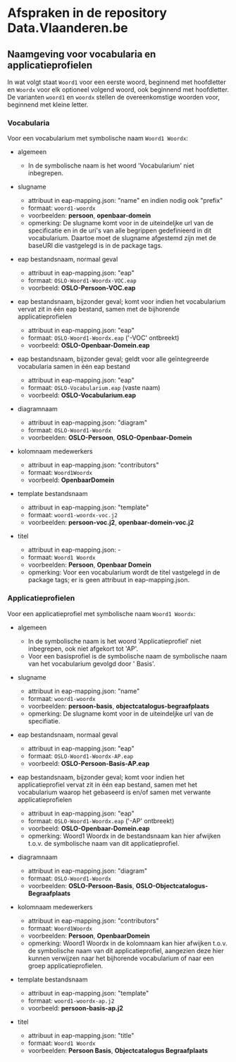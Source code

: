# Afspraken in de repository Data.Vlaanderen.be

## Naamgeving voor vocabularia en applicatieprofielen

In wat volgt staat `Woord1` voor een eerste woord, beginnend met hoofdletter en `Woordx` voor elk optioneel volgend woord, ook beginnend met hoofdletter.
De varianten `woord1` en `woordx` stellen de overeenkomstige woorden voor, beginnend met kleine letter. 

### Vocabularia

Voor een vocabularium met symbolische naam `Woord1 Woordx`:

* algemeen
  * In de symbolische naam is het woord 'Vocabularium' niet inbegrepen.

* slugname
  * attribuut in eap-mapping.json: "name" en indien nodig ook "prefix"
  * formaat: `woord1-woordx`
  * voorbeelden: **persoon**, **openbaar-domein**
  * opmerking: De slugname komt voor in de uiteindeljke url van de specificatie en in de uri's van alle begrippen gedefinieerd in dit vocabularium. Daartoe moet de slugname afgestemd zijn met de baseURI die vastgelegd is in de package tags. 

* eap bestandsnaam, normaal geval
  * attribuut in eap-mapping.json: "eap"
  * formaat: `OSLO-Woord1-Woordx-VOC.eap`
  * voorbeeld: **OSLO-Persoon-VOC.eap**

* eap bestandsnaam, bijzonder geval; komt voor indien het vocabularium vervat zit in één eap bestand, samen met de bijhorende applicatieprofielen
  * attribuut in eap-mapping.json: "eap"
  * formaat: `OSLO-Woord1-Woordx.eap` ('-VOC' ontbreekt)
  * voorbeeld: **OSLO-Openbaar-Domein.eap**

* eap bestandsnaam, bijzonder geval; geldt voor alle geïntegreerde vocabularia samen in één eap bestand
  * attribuut in eap-mapping.json: "eap"
  * formaat: `OSLO-Vocabularium.eap` (vaste naam)
  * voorbeeld: **OSLO-Vocabularium.eap**

* diagramnaam
  * attribuut in eap-mapping.json: "diagram"
  * formaat: `OSLO-Woord1-Woordx`
  * voorbeelden: **OSLO-Persoon**, **OSLO-Openbaar-Domein**

* kolomnaam medewerkers
  * attribuut in eap-mapping.json: "contributors"
  * formaat: `Woord1Woordx`
  * voorbeeld: **OpenbaarDomein**

* template bestandsnaam
  * attribuut in eap-mapping.json: "template"
  * formaat: `woord1-woordx-voc.j2`
  * voorbeelden: **persoon-voc.j2**, **openbaar-domein-voc.j2**

* titel
  * attribuut in eap-mapping.json: -
  * formaat: `Woord1 Woordx`
  * voorbeelden: **Persoon**, **Openbaar Domein**
  * opmerking: Voor een vocabularium wordt de titel vastgelegd in de package tags; er is geen attribuut in eap-mapping.json. 

### Applicatieprofielen

Voor een applicatieprofiel met symbolische naam `Woord1 Woordx`:

* algemeen
  * In de symbolische naam is het woord 'Applicatieprofiel' niet inbegrepen, ook niet afgekort tot 'AP'.
  * Voor een basisprofiel is de symbolische naam de symbolische naam van het vocabularium gevolgd door ' Basis'.

* slugname
  * attribuut in eap-mapping.json: "name"
  * formaat: `woord1-woordx`
  * voorbeelden: **persoon-basis**, **objectcatalogus-begraafplaats**
  * opmerking: De slugname komt voor in de uiteindeljke url van de specifiatie.

* eap bestandsnaam, normaal geval
  * attribuut in eap-mapping.json: "eap"
  * formaat: `OSLO-Woord1-Woordx-AP.eap`
  * voorbeeld: **OSLO-Persoon-Basis-AP.eap**

* eap bestandsnaam, bijzonder geval; komt voor indien het applicatieprofiel vervat zit in één eap bestand, samen met het vocabularium waarop het gebaseerd is en/of samen met verwante applicatieprofielen
  * attribuut in eap-mapping.json: "eap"
  * formaat: `OSLO-Woord1-Woordx.eap` ('-AP' ontbreekt)
  * voorbeeld: **OSLO-Openbaar-Domein.eap**
  * opmerking: Woord1 Woordx in de bestandsnaam kan hier afwijken t.o.v. de symbolische naam van dit applicatieprofiel.

* diagramnaam
  * attribuut in eap-mapping.json: "diagram"
  * formaat: `OSLO-Woord1-Woordx`
  * voorbeelden: **OSLO-Persoon-Basis**, **OSLO-Objectcatalogus-Begraafplaats**
 
* kolomnaam medewerkers
  * attribuut in eap-mapping.json: "contributors"
  * formaat: `Woord1Woordx`
  * voorbeelden: **Persoon**, **OpenbaarDomein**
  * opmerking: Woord1 Woordx in de kolomnaam kan hier afwijken t.o.v. de symbolische naam van dit applicatieprofiel, aangezien deze hier kunnen verwijzen naar het bijhorende vocabularium of naar een groep applicatieprofielen.
 
* template bestandsnaam
  * attribuut in eap-mapping.json: "template"
  * formaat: `woord1-woordx-ap.j2`
  * voorbeeld: **persoon-basis-ap.j2**

* titel
  * attribuut in eap-mapping.json: "title"
  * formaat: `Woord1 Woordx`
  * voorbeelden: **Persoon Basis**, **Objectcatalogus Begraafplaats**


